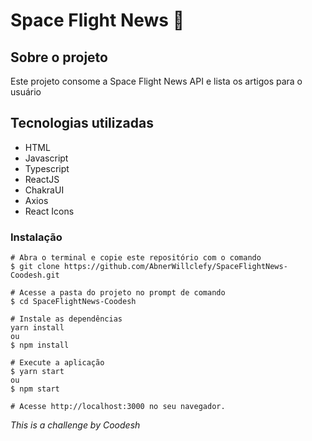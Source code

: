 # Space Flight News 🚀

## Sobre o projeto

Este projeto consome a Space Flight News API e lista os artigos para o usuário

## Tecnologias utilizadas
- HTML
- Javascript
- Typescript
- ReactJS
- ChakraUI
- Axios
- React Icons

### Instalação
```
# Abra o terminal e copie este repositório com o comando
$ git clone https://github.com/AbnerWillclefy/SpaceFlightNews-Coodesh.git

# Acesse a pasta do projeto no prompt de comando 
$ cd SpaceFlightNews-Coodesh

# Instale as dependências
yarn install
ou
$ npm install

# Execute a aplicação
$ yarn start
ou
$ npm start

# Acesse http://localhost:3000 no seu navegador.
```

*This is a challenge by Coodesh*
